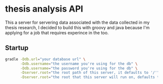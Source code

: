 # thesis analysis API

This a server for servering data associated with the data collected
in my thesis research, I decided to build this with groovy and java
because I'm applying for a job that requires experince in the too.

## Startup

```bash
gradle -Ddb.url="your database url" \
       -Ddb.username="the username you're using for the db" \
       -Ddb.username="the password you're using for the db" \
       -Dserver.root="the root path of this server, it defaults to '/'" \
       -Dserver.root="the root that this server will run on, defaults to 80" \
```
